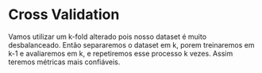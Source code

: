 # Cross Validation

Vamos utilizar um k-fold alterado pois nosso dataset é muito desbalanceado. Então separaremos o dataset em k, porem treinaremos em k-1 e avaliaremos em k, e repetiremos esse processo k vezes. Assim teremos métricas mais confiáveis.
